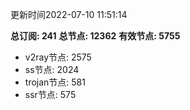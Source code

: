 更新时间2022-07-10 11:51:14

**总订阅: 241**
**总节点: 12362**
**有效节点: 5755**
- v2ray节点: 2575
- ss节点: 2024
- trojan节点: 581
- ssr节点: 575
